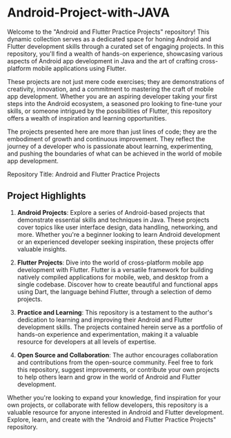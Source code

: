 # Android-Project-with-JAVA
Welcome to the "Android and Flutter Practice Projects" repository! This dynamic collection serves as a dedicated space for honing Android and Flutter development skills through a curated set of engaging projects. In this repository, you'll find a wealth of hands-on experience, showcasing various aspects of Android app development in Java and the art of crafting cross-platform mobile applications using Flutter.

These projects are not just mere code exercises; they are demonstrations of creativity, innovation, and a commitment to mastering the craft of mobile app development. Whether you are an aspiring developer taking your first steps into the Android ecosystem, a seasoned pro looking to fine-tune your skills, or someone intrigued by the possibilities of Flutter, this repository offers a wealth of inspiration and learning opportunities.

The projects presented here are more than just lines of code; they are the embodiment of growth and continuous improvement. They reflect the journey of a developer who is passionate about learning, experimenting, and pushing the boundaries of what can be achieved in the world of mobile app development.

Repository Title: Android and Flutter Practice Projects

<h2>Project Highlights</h2>

1. **Android Projects**: Explore a series of Android-based projects that demonstrate essential skills and techniques in Java. These projects cover topics like user interface design, data handling, networking, and more. Whether you're a beginner looking to learn Android development or an experienced developer seeking inspiration, these projects offer valuable insights.

2. **Flutter Projects**: Dive into the world of cross-platform mobile app development with Flutter. Flutter is a versatile framework for building natively compiled applications for mobile, web, and desktop from a single codebase. Discover how to create beautiful and functional apps using Dart, the language behind Flutter, through a selection of demo projects.

3. **Practice and Learning**: This repository is a testament to the author's dedication to learning and improving their Android and Flutter development skills. The projects contained herein serve as a portfolio of hands-on experience and experimentation, making it a valuable resource for developers at all levels of expertise.

4. **Open Source and Collaboration**: The author encourages collaboration and contributions from the open-source community. Feel free to fork this repository, suggest improvements, or contribute your own projects to help others learn and grow in the world of Android and Flutter development.

Whether you're looking to expand your knowledge, find inspiration for your own projects, or collaborate with fellow developers, this repository is a valuable resource for anyone interested in Android and Flutter development. Explore, learn, and create with the "Android and Flutter Practice Projects" repository.
